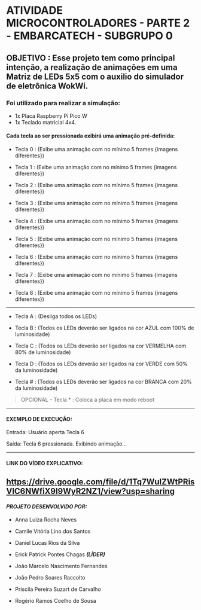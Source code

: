 # ATIVIDADE MICROCONTROLADORES - PARTE 2 - EMBARCATECH - SUBGRUPO 0 

## OBJETIVO : Esse projeto tem como principal intenção, a realização de animações em uma Matriz de LEDs 5x5 com o auxilio do simulador de eletrônica WokWi. 

### Foi utilizado para realizar a simulação: 
- 1x Placa Raspberry Pi Pico W
- 1x Teclado matricial 4x4. 


#### Cada tecla ao ser pressionada exibirá uma animação pré-definida:

- Tecla 0 : (Exibe uma animação com no mínimo 5 frames {imagens diferentes}) 

- Tecla 1 : (Exibe uma animação com no mínimo 5 frames {imagens diferentes}) 

- Tecla 2 : (Exibe uma animação com no mínimo 5 frames {imagens diferentes})

- Tecla 3 : (Exibe uma animação com no mínimo 5 frames {imagens diferentes})

- Tecla 4 : (Exibe uma animação com no mínimo 5 frames {imagens diferentes}) 

- Tecla 5 : (Exibe uma animação com no mínimo 5 frames {imagens diferentes}) 

- Tecla 6 : (Exibe uma animação com no mínimo 5 frames {imagens diferentes}) 

- Tecla 7 : (Exibe uma animação com no mínimo 5 frames {imagens diferentes}) 

- Tecla 8 : (Exibe uma animação com no mínimo 5 frames {imagens diferentes}) 

---

- Tecla A : (Desliga todos os LEDs)

- Tecla B : (Todos os LEDs deverão ser ligados na cor AZUL com 100% de luminosidade)

- Tecla C : (Todos os LEDs deverão ser ligados na cor VERMELHA com 80% de luminosidade)

- Tecla D : (Todos os LEDs deverão ser ligados na cor VERDE com 50% da luminosidade)

- Tecla # : (Todos os LEDs deverão ser ligados na cor BRANCA com 20% da luminosidade)

> OPCIONAL -
Tecla * : Coloca a placa em modo reboot
---

#### EXEMPLO DE EXECUÇÃO:
Entrada: Usuário aperta Tecla 6

Saída: Tecla 6 pressionada. Exibindo animação...

---

#### LINK DO VÍDEO EXPLICATIVO:

https://drive.google.com/file/d/1Tq7WuIZWtPRisVIC6NWfiX9I9WyR2NZ1/view?usp=sharing
---

#### *PROJETO DESENVOLVIDO POR:*

- Anna Luiza Rocha Neves

- Camile Vitória Lino dos Santos

- Daniel Lucas Rios da Silva

- Erick Patrick Pontes Chagas ***(LÍDER)***

- João Marcelo Nascimento Fernandes

- João Pedro Soares Raccolto

- Priscila Pereira Suzart de Carvalho

- Rogério Ramos Coelho de Sousa
